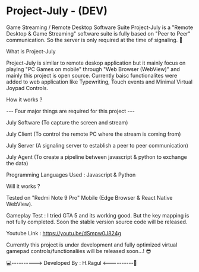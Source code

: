 # Project-July - (DEV)
Game Streaming / Remote Desktop Software Suite
Project-July is a "Remote Desktop & Game Streaming" software suite is fully based on "Peer to Peer" communication. So the server is only required at the time of signaling. 🤝



What is Project-July 


Project-July is similar to remote deskop application but it mainly focus on playing "PC Games on mobile" through "Web Browser (WebView)" and mainly this project is open source. 
Currently baisc functionalites were added to web application like Typewriting, Touch events and Minimal Virtual Joypad Controls.



How it works ?

--- Four major things are required for this project ---

July Software (To capture the screen and stream)

July Client (To control the remote PC where the stream is coming from)

July Server (A signaling server to establish a peer to peer communication)

July Agent (To create a pipeline between javascript & python to exchange the data)

Programming Languages Used : Javascript & Python



Will it works ?

Tested on "Redmi Note 9 Pro" Mobile (Edge Browser & React Native WebView).

Gameplay Test : I tried GTA 5 and its working good. But the key mapping is not fully completed. Soon the stable version source code will be released.

Youtube Link : https://youtu.be/dSmpw0J824g

Currently this project is under development and fully optimized virtual gamepad controls/functionaliies will be released soon...! 😎

💻----------> Developed By : H.Ragul <----------📲
